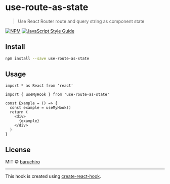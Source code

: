 # use-route-as-state

> Use React Router route and query string as component state

[![NPM](https://img.shields.io/npm/v/use-route-as-state.svg)](https://www.npmjs.com/package/use-route-as-state) [![JavaScript Style Guide](https://img.shields.io/badge/code_style-standard-brightgreen.svg)](https://standardjs.com)

## Install

```bash
npm install --save use-route-as-state
```

## Usage

```tsx
import * as React from 'react'

import { useMyHook } from 'use-route-as-state'

const Example = () => {
  const example = useMyHook()
  return (
    <div>
      {example}
    </div>
  )
}
```

## License

MIT © [baruchiro](https://github.com/baruchiro)

---

This hook is created using [create-react-hook](https://github.com/hermanya/create-react-hook).
